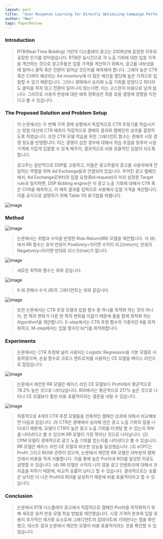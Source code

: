 ```yaml
---
layout: post
title:  "User Response Learning for Directly Optimizing Campaign Performance in Display Advertising"
author: "Neo"
tags: PaperReview
---
```


### Introduction

> RTB(Real-Time Bidding) 기반의 디스플레이 광고는 2009년에 등장한 이후로 굉장한 인기를 얻어왔습니다. RTB란 실시간으로 각 노출 기회에 대한 입찰 가격을 계산하는 것으로 광고주들은 입찰 가격을 계산하기 위해서, 광고를 내보냈을 때 얼마나 클릭 혹은 전환이 일어날 것인지를 예측해야 합니다. 그래야 높은 CTR 혹은 CVR이 예상되는 Ad inventory에 더 많은 예산을 할당해 높은 가격으로 입찰할 수 있기 때문입니다. 그러나 경매에서 승리해 노출 기회를 얻었다고 하더라도 클릭을 하지 않고 전환이 일어나지 않는다면, 이는 고스란히 비용으로 남게 됩니다. 그러므로 사용자 반응에 대한 예측 정확성은 최종 효용 결정에 영향을 미친다고 볼 수 있습니다. 

### The Proposed Solution and Problem Setup

> 이 논문에서는 두 번째 가격 경매 상황에서 독립적으로 CTR 추정기를 학습시키는 방법 대신에 CTR 예측이 직접적으로 경매의 결과와 캠페인의 성과를 결정하도록 하였습니다. 또한 CTR 모델 학습을 위한 그래디언트 함수는 경매의 시장 경쟁 정도를 반영합니다. 이는 경쟁이 심한 경우에 대해서 학습 초점을 맞추어 시장 가격에 가깝게 입찰할 수 있게 해주어, 결과적으로 비용 효율적인 입찰이 되도록 합니다. 

> 광고주는 일반적으로 DSP를 고용하고, 이들은 광고주들의 광고를 사용자에게 전달하는 역할을 하며 Ad Exchange들과 연결되어 있습니다. 주어진 광고 캠페인에서, Ad Exchange로부터의 입찰 요청(Bid request)이 미리 설정한 Target rule과 일치하면, DSP Bidding engine은 이 광고 노출 기회에 대해서 CTR 혹은 CVR을 예측하고, 이 예측 결과를 입력으로 사용해서 입찰 가격을 계산합니다. 이를 공식으로 설명하기 위해 Table 1의 표기법을 따릅니다.

![image](https://user-images.githubusercontent.com/49015329/55148243-2edc3c00-518b-11e9-8c25-6bc4f446ddbd.png)

### Method

![image](https://user-images.githubusercontent.com/49015329/55148286-3d2a5800-518b-11e9-929f-1b5fe2404be2.png)


> 논문에서는 위험과 수익을 반영한 Risk-Return(RR) 모델을 제안합니다. 식 (8) 에서 RR 함수는 유저 반응이 Positive(y=1)이면 수익이 되고(return), 반응이 Negative(y=0)이면 반대로 리스크(risk)가 됩니다. 

![image](https://user-images.githubusercontent.com/49015329/55148301-474c5680-518b-11e9-90ff-91d4dfa7f021.png)


> 새로운 최적화 함수는 위와 같습니다.

![image](https://user-images.githubusercontent.com/49015329/55148318-4e736480-518b-11e9-8936-1f93508f9402.png)

>θ 에 관해서 수식 (8)의 그래디언트는 위와 같습니다. 

![image](https://user-images.githubusercontent.com/49015329/55148333-5a5f2680-518b-11e9-84a3-36e1616423c6.png)


>또한 논문에서는 CTR 추정 모델과 입찰 함수 중 하나를 최적화 하는 것이 아니라, 한 쪽의 변화가 다른 한 쪽의 변화를 이끌기 때문에 둘을 함께 최적화 하는 Algorithm1을 제안합니다. E-step에서는 CTR 추정 함수의 가중치인 θ를 최적화하고, M-step에서는 입찰 함수인 b(*)를 최적화합니다. 

### Experiments

> 논문에서는 CTR 추정에 널리 사용되는 Logistic Regression을 기본 모델로 사용하였으며, 손실 함수로 크로스 엔트로피를 사용하는 CE 모델을 베이스 라인으로 잡았습니다. 

![image](https://user-images.githubusercontent.com/49015329/55148351-63e88e80-518b-11e9-8edc-fe303a7d9eb2.png)

> 논문에서 제안한 RR 모델은 베이스 라인 CE 모델보다 Profit에서 평균적으로 78.2% 높은 것으로 나타났습니다. ROI에서는 평균적으로 217% 높은 것으로 나타나 CE 모델보다 훨씬 비용 효율적이라는 결론을 내릴 수 있습니다. 

![image](https://user-images.githubusercontent.com/49015329/55148372-6b0f9c80-518b-11e9-9a4a-9ac775185c82.png)

> 최종적으로 4개의 CTR 추정 모델들을 전체적인 캠페인 성과에 대해서 비교해보면 다음과 같습니다. (1) CTR은 경매에서 승리해 얻은 광고 노출 기회의 질을 나타내기 때문에, 모델이 CTR이 높은 광고 노출 기회를 타겟팅 할 수 있는지 여부를 나타낸다고 볼 수 있으며 RR 모델이 가장 뛰어난 것으로 나타납니다. (2) CPM 모델이 경제적으로 광고 노출 기회를 얻는지를 나타낸다고 볼 수 있습니다. RR 모델은 베이스 라인 CE 모델과 비슷한 성능을 달성했습니다. (3) eCPC는 Profit 그리고 ROI와 관련이 있으며, 논문에서 제안한 RR 모델은 대부분의 캠페인에서 비용을 적게 지불합니다. 이를 통해 높은 Profit과 ROI를 달성한 이유도 설명할 수 있습니다. (4) RR 모델은 수익이 나지 않을 광고 인벤토리에 대해서 과지출을 피하기 때문에, 비교적 승률이 낮다고 할 수 있습니다. 결과적으로는 승률은 낮지만 더 나은 Profit과 ROI를 달성하기 때문에 비용 효율적이라고 할 수 있습니다. 

### Conclusion

> 논문에서 RTB 디스플레이 광고에서 직접적으로 캠페인 Profit을 최적화하기 위해 새로운 유저 반응 모델 학습 방법을 제안했습니다. 시장 가격의 분포와 입찰 효용이 추가적인 재가중 요소로써 그래디언트의 업데이트에 기여한다는 점을 확인했고, 테스트 결과 논문에서 제안한 모델이 비용 효율적이라는 것을 확인할 수 있었습니다.
